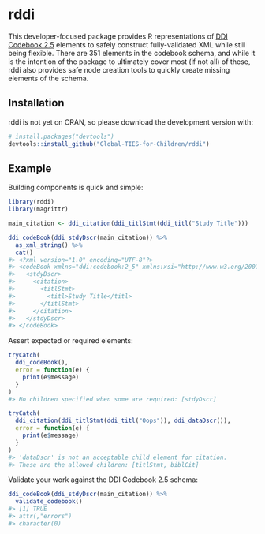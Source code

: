 
<!-- README.md is generated from README.Rmd. Please edit that file -->

# rddi

<!-- badges: start -->

<!-- badges: end -->

This developer-focused package provides R representations of [DDI
Codebook 2.5](https://ddialliance.org/Specification/DDI-Codebook/2.5/)
elements to safely construct fully-validated XML while still being
flexible. There are 351 elements in the codebook schema, and while it is
the intention of the package to ultimately cover most (if not all) of
these, rddi also provides safe node creation tools to quickly create
missing elements of the schema.

## Installation

rddi is not yet on CRAN, so please download the development version
with:

``` r
# install.packages("devtools")
devtools::install_github("Global-TIES-for-Children/rddi")
```

## Example

Building components is quick and simple:

``` r
library(rddi)
library(magrittr)

main_citation <- ddi_citation(ddi_titlStmt(ddi_titl("Study Title")))

ddi_codeBook(ddi_stdyDscr(main_citation)) %>% 
  as_xml_string() %>% 
  cat()
#> <?xml version="1.0" encoding="UTF-8"?>
#> <codeBook xmlns="ddi:codebook:2_5" xmlns:xsi="http://www.w3.org/2001/XMLSchema-instance" version="2.5" xsi:schemaLocation="http://www.ddialliance.org/Specification/DDI-Codebook/2.5/XMLSchema/codebook.xsd">
#>   <stdyDscr>
#>     <citation>
#>       <titlStmt>
#>         <titl>Study Title</titl>
#>       </titlStmt>
#>     </citation>
#>   </stdyDscr>
#> </codeBook>
```

Assert expected or required elements:

``` r
tryCatch(
  ddi_codeBook(),
  error = function(e) {
    print(e$message)
  }
)
#> No children specified when some are required: [stdyDscr]

tryCatch(
  ddi_citation(ddi_titlStmt(ddi_titl("Oops")), ddi_dataDscr()),
  error = function(e) {
    print(e$message)
  }
)
#> 'dataDscr' is not an acceptable child element for citation.
#> These are the allowed children: [titlStmt, biblCit]
```

Validate your work against the DDI Codebook 2.5 schema:

``` r
ddi_codeBook(ddi_stdyDscr(main_citation)) %>% 
  validate_codebook()
#> [1] TRUE
#> attr(,"errors")
#> character(0)
```
